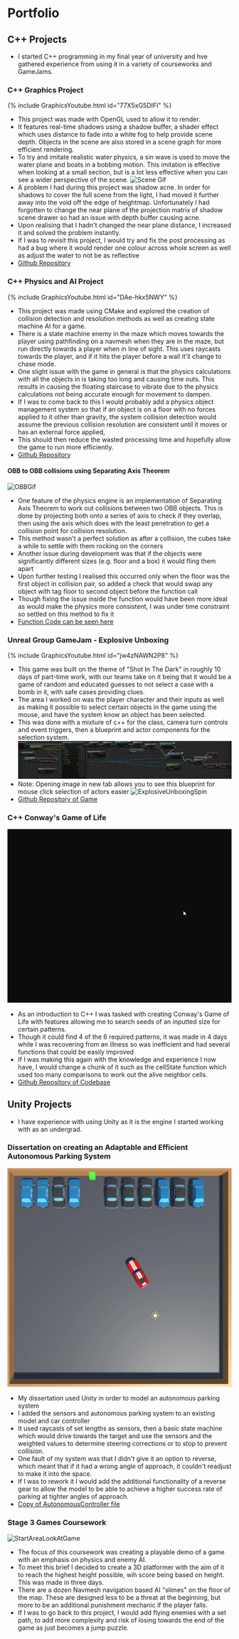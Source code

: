 # Portfolio

## C++ Projects
- I started C++ programming in my final year of university and hve gathered experience from using it in a variety of courseworks and GameJams.

### C++ Graphics Project
{% include GraphicsYoutube.html id="77X5xG5DIFI" %}
- This project was made with OpenGL used to allow it to render.
- It features real-time shadows using a shadow buffer, a shader effect which uses distance to fade into a white fog to help provide scene depth. Objects in the scene are also stored in a scene graph for more efficient rendering.
- To try and imitate realistic water physics, a sin wave is used to move the water plane and boats in a bobbing motion. This imitation is effective when looking at a small section, but is a lot less effective when you can see a wider perspective of the scene.
![Scene Gif](docs/assets/MLH_Graphics_HalfTide.gif)
- A problem I had during this project was shadow acne. In order for shadows to cover the full scene from the light, I had moved it further away into the void off the edge of heightmap. Unfortunately I had forgotten to change the near plane of the projection matrix of shadow scene drawer so had an issue with depth buffer causing acne.
- Upon realising that I hadn't changed the near plane distance, I increased it and solved the problem instantly.
- If I was to revisit this project, I would try and fix the post processing as had a bug where it would render one colour across whole screen as well as adjust the water to not be as reflective
- [Github Repository](https://github.com/mlhumphriss/CSC8502-OpenGLGraphicDemo)

### C++ Physics and AI Project
{% include GraphicsYoutube.html id="DAe-hkx5NWY" %}
- This project was made using CMake and explored the creation of collision detection and resolution methods as well as creating state machine AI for a game.
- There is a state machine enemy in the maze which moves towards the player using pathfinding on a navmesh when they are in the maze, but run directly towards a player when in line of sight. This uses raycasts towards the player, and if it hits the player before a wall it'll change to chase mode.
- One slight issue with the game in general is that the physics calculations with all the objects in is taking too long and causing time outs. This results in causing the floating staircase to vibrate due to the physics calculations not being accurate enough for movement to dampen.
- If I was to come back to this I would probably add a physics object management system so that if an object is on a floor with no forces applied to it other than gravity, the system collision detection would assume the previous collision resolution are consistent until it moves or has an external force applied,
- This should then reduce the wasted processing time and hopefully allow the game to run more efficiently.
- [Github Repository](https://github.com/mlhumphriss/CSC8503-NetworkCodebase)
#### OBB to OBB collisions using Separating Axis Theorem
![OBBGif](docs/assets/OBBCubesRocking.gif)
- One feature of the physics engine is an implementation of Separating Axis Theorem to work out collisions between two OBB objects. This is done by projecting both onto a series of axis to check if they overlap, then using the axis which does with the least penetration to get a collision point for collision resolution.
- This method wasn't a perfect solution as after a collision, the cubes take a while to settle with them rocking on the corners
- Another issue during development was that if the objects were significantly different sizes (e.g. floor and a box) it would fling them apart
- Upon further testing I realised this occurred only when the floor was the first object in collision pair, so added a check that would swap any object with tag floor to second object before the function call
- Though fixing the issue inside the function would have been more ideal as would make the physics more consistent, I was under time constraint so settled on this method to fix it
- [Function Code can be seen here](https://gist.github.com/mlhumphriss/8d80fcba81a2cb78762e527afbab33c9)

### Unreal Group GameJam - Explosive Unboxing
{% include GraphicsYoutube.html id="jw4zNAWN2P8" %}
- This game was built on the theme of "Shot In The Dark" in roughly 10 days of part-time work, with our teams take on it being that it would be a game of random and educated guesses to not select a case with a bomb in it, with safe cases providing clues.
- The area I worked on was the player character and their inputs as well as making it possible to select certain objects in the game using the mouse, and have the system know an object has been selected.
- This was done with a mixture of c++ for the class, camera turn controls and event triggers, then a blueprint and actor components for the selection system.
![SelectBlueprint](docs/assets/selectBlueprint.png)
- Note: Opening image in new tab allows you to see this blueprint for mouse click selection of actors easier
![ExplosiveUnboxingSpin](docs/assets/SITDSpin2.gif)
- [Github Repository of Game](https://github.com/AlfieOnGit/ExplosiveUnboxing)

### C++ Conway's Game of Life
![ConwayWorkingGif](docs/assets/ConwayWorking.gif)
- As an introduction to C++ I was tasked with creating Conway's Game of Life with features allowing me to search seeds of an inputted size for certain patterns.
- Though it could find 4 of the 6 required patterns, it was made in 4 days while I was recovering from an illness so was inefficient and had several functions that could be easily improved
- If I was making this again with the knowledge and experience I now have, I would change a chunk of it such as the cellState function which used too many comparisons to work out the alive neighbor cells.
- [Github Repository of Codebase](https://github.com/mlhumphriss/ConwayGameOfLifeAssignment1/blob/master/main.cpp)



## Unity Projects
- I have experience with using Unity as it is the engine I started working with as an undergrad.

### Dissertation on creating an Adaptable and Efficient Autonomous Parking System
![CarParking](docs/assets/DisertationGif1.gif)
- My dissertation used Unity in order to model an autonomous parking system
- I added the sensors and autonomous parking system to an existing model and car controller
- It used raycasts of set lengths as sensors, then a basic state machine which would drive towards the target and use the sensors and the weighted values to determine steering corrections or to stop to prevent collision.
- One fault of my system was that I didn't give it an option to reverse, which meant that if it had a wrong angle of approach, it couldn't readjust to make it into the space.
- If I was to rework it I would add the additional functionality of a reverse gear to allow the model to be able to achieve a higher success rate of parking at tighter angles of approach.
- [Copy of AutonomousController file](https://gist.github.com/mlhumphriss/a240cb7b1e46bf7ac625264cd97a413f)

### Stage 3 Games Coursework
![StartAreaLookAtGame](docs/assets/3dPlatformerLookAround.gif)
- The focus of this coursework was creating a playable demo of a game with an emphasis on physics and enemy AI.
- To meet this brief I decided to create a 3D platformer with the aim of it to reach the highest height possible, wih score being based on height. This was made in three days.
- There are a dozen Navmesh navigation based AI "slimes" on the floor of the map. These are designed less to be a threat at the beginning, but more to be an additional punishment mechanic if the player falls.
- If I was to go back to this project, I would add flying enemies with a set path, to add more complexity and risk of losing towards the end of the game as just becomes a jump puzzle.
